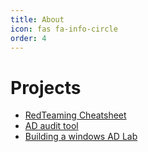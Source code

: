 ```yaml
---
title: About
icon: fas fa-info-circle
order: 4
---
```


# Projects
- [RedTeaming Cheatsheet](https://github.com/0xJs/RedTeaming_CheatSheet)
- [AD audit tool](https://github.com/0xJs/domain_audit)
- [Building a windows AD Lab](https://ad-lab.gitbook.io/building-a-windows-ad-lab/)
